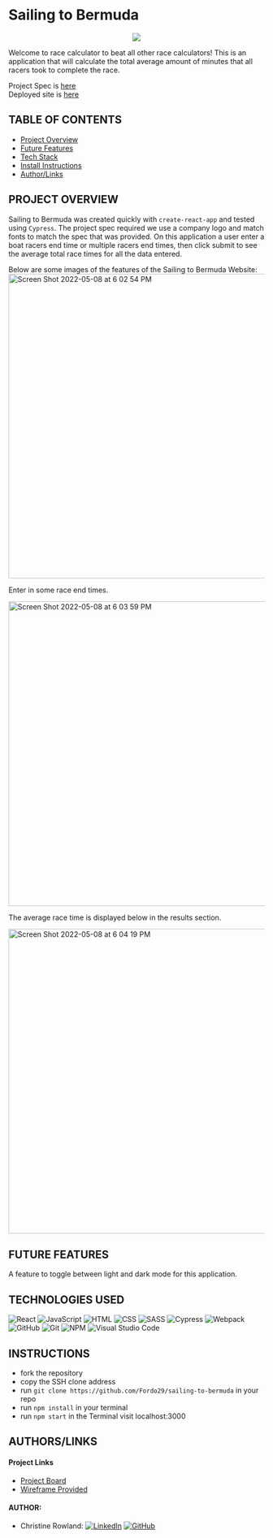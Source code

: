 # Sailing to Bermuda
<p align="center">
<img src="https://readme-typing-svg.herokuapp.com?color=2B5BD6&width=580&lines=On+your+marks...+Get+set...+GOOOO!!!+>>>>>">
</p>

Welcome to race calculator to beat all other race calculators! This is an application that will calculate the total average amount of minutes that all racers took to complete the race. 

Project Spec is [here](https://gist.github.com/mathesond2/c4c74a86645442f0e3f378d3b06a41e1)  
Deployed site is [here](https://bitly-sailing-to-bermuda.herokuapp.com/)

## TABLE OF CONTENTS
- [Project Overview](#project-overview)
- [Future Features](#future-features)
- [Tech Stack](#technologies-used)
- [Install Instructions](#instructions)
- [Author/Links](#authorslinks)


## PROJECT OVERVIEW
Sailing to Bermuda was created quickly with `create-react-app` and tested using `Cypress`.  The project spec required we use a company logo and match fonts to match the spec that was provided.  On this application a user enter a boat racers end time or multiple racers end times, then click submit to see the average total race times for all the data entered.  

Below are some images of the features of the Sailing to Bermuda Website:  
 <img width="600" alt="Screen Shot 2022-05-08 at 6 02 54 PM" src="https://user-images.githubusercontent.com/90149529/167321422-039578fc-b76a-4c56-805e-58502d9e16c6.png">  
 
 
 Enter in some race end times. 

<img width="600" alt="Screen Shot 2022-05-08 at 6 03 59 PM" src="https://user-images.githubusercontent.com/90149529/167321438-67f56b68-0ce9-46c3-961a-5cf518568db5.png">


The average race time is displayed below in the results section. 

<img width="600" alt="Screen Shot 2022-05-08 at 6 04 19 PM" src="https://user-images.githubusercontent.com/90149529/167321469-32e4b4de-32ed-4e3f-80be-bcd1ad4539d1.png">

  

## FUTURE FEATURES
A feature to toggle between light and dark mode for this application. 

## TECHNOLOGIES USED 

![React](https://img.shields.io/badge/react-%2320232a.svg?style=for-the-badge&logo=react&logoColor=%2361DAFB)
![JavaScript](https://img.shields.io/badge/JavaScript-F7DF1E?style=for-the-badge&logo=javascript&logoColor=black)
![HTML](https://img.shields.io/badge/HTML5-E34F26?style=for-the-badge&logo=html5&logoColor=white)
![CSS](https://img.shields.io/badge/CSS3-1572B6?style=for-the-badge&logo=css3&logoColor=white)
![SASS](https://img.shields.io/badge/Sass-CC6699?style=for-the-badge&logo=sass&logoColor=white)
![Cypress](https://img.shields.io/badge/-cypress-%23E5E5E5?style=for-the-badge&logo=cypress&logoColor=058a5e)
![Webpack](https://img.shields.io/badge/Webpack-8DD6F9?style=for-the-badge&logo=Webpack&logoColor=white)
![GitHub](https://img.shields.io/badge/github-%23121011.svg?style=for-the-badge&logo=github&logoColor=white)
![Git](https://img.shields.io/badge/git-%23F05033.svg?style=for-the-badge&logo=git&logoColor=white)
![NPM](https://img.shields.io/badge/NPM-%23000000.svg?style=for-the-badge&logo=npm&logoColor=white)
![Visual Studio Code](https://img.shields.io/badge/Visual%20Studio%20Code-0078d7.svg?style=for-the-badge&logo=visual-studio-code&logoColor=white)

## INSTRUCTIONS
- fork the repository
- copy the SSH clone address
- run ```git clone https://github.com/Fordo29/sailing-to-bermuda``` in your repo
- run ```npm install``` in your terminal
- run ```npm start``` in the Terminal visit localhost:3000

## AUTHORS/LINKS

#### Project Links
- [Project Board](https://github.com/Fordo29/sailing-to-bermuda/projects/1)
- [Wireframe Provided](https://app.abstract.com/share/e29956ba-1198-465a-ae0b-0088002a1f4a?collectionId=cf3e1843-7447-4dc4-b0d6-09cc9ce2540b&collectionLayerId=829f28fe-2412-402e-b5e0-cc2226816497&present=true&preview=false&sha=b1723bf5f93dce126b9fe3bf38362e29f313c8fc)

#### AUTHOR:
- Christine Rowland: 
[![LinkedIn](https://img.shields.io/badge/LinkedIn-0077B5?style=for-the-badge&logo=linkedin&logoColor=white)](https://www.linkedin.com/in/christine-rowland/) [![GitHub](https://img.shields.io/badge/GitHub-100000?style=for-the-badge&logo=github&logoColor=white)](https://github.com/Fordo29)
